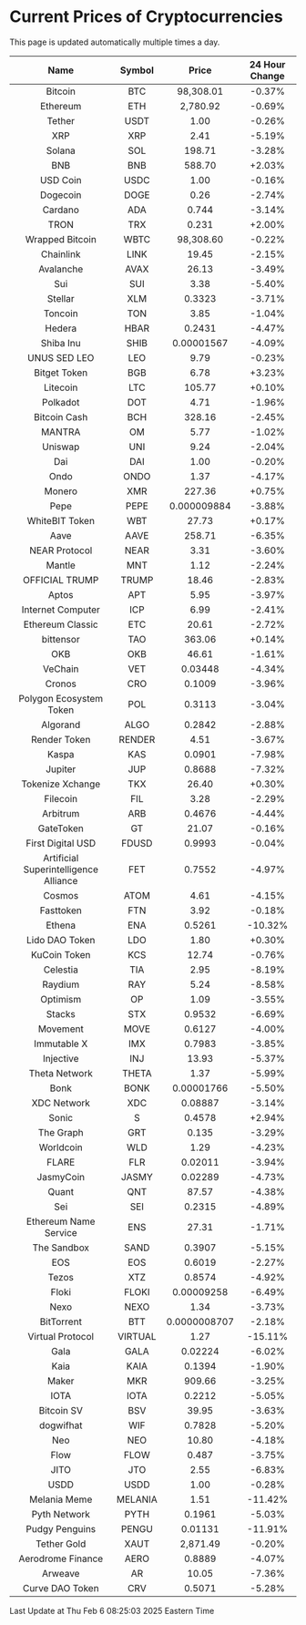 # Current Prices of Cryptocurrencies
This page is updated automatically multiple times a day.

| Name | Symbol | Price | 24 Hour Change |
| :---: |:---:| :---: | :---: |
| Bitcoin | BTC | 98,308.01 | -0.37% |
| Ethereum | ETH | 2,780.92 | -0.69% |
| Tether | USDT | 1.00 | -0.26% |
| XRP | XRP | 2.41 | -5.19% |
| Solana | SOL | 198.71 | -3.28% |
| BNB | BNB | 588.70 | +2.03% |
| USD Coin | USDC | 1.00 | -0.16% |
| Dogecoin | DOGE | 0.26 | -2.74% |
| Cardano | ADA | 0.744 | -3.14% |
| TRON | TRX | 0.231 | +2.00% |
| Wrapped Bitcoin | WBTC | 98,308.60 | -0.22% |
| Chainlink | LINK | 19.45 | -2.15% |
| Avalanche | AVAX | 26.13 | -3.49% |
| Sui | SUI | 3.38 | -5.40% |
| Stellar | XLM | 0.3323 | -3.71% |
| Toncoin | TON | 3.85 | -1.04% |
| Hedera | HBAR | 0.2431 | -4.47% |
| Shiba Inu | SHIB | 0.00001567 | -4.09% |
| UNUS SED LEO | LEO | 9.79 | -0.23% |
| Bitget Token | BGB | 6.78 | +3.23% |
| Litecoin | LTC | 105.77 | +0.10% |
| Polkadot | DOT | 4.71 | -1.96% |
| Bitcoin Cash | BCH | 328.16 | -2.45% |
| MANTRA | OM | 5.77 | -1.02% |
| Uniswap | UNI | 9.24 | -2.04% |
| Dai | DAI | 1.00 | -0.20% |
| Ondo | ONDO | 1.37 | -4.17% |
| Monero | XMR | 227.36 | +0.75% |
| Pepe | PEPE | 0.000009884 | -3.88% |
| WhiteBIT Token | WBT | 27.73 | +0.17% |
| Aave | AAVE | 258.71 | -6.35% |
| NEAR Protocol | NEAR | 3.31 | -3.60% |
| Mantle | MNT | 1.12 | -2.24% |
| OFFICIAL TRUMP | TRUMP | 18.46 | -2.83% |
| Aptos | APT | 5.95 | -3.97% |
| Internet Computer | ICP | 6.99 | -2.41% |
| Ethereum Classic | ETC | 20.61 | -2.72% |
| bittensor | TAO | 363.06 | +0.14% |
| OKB | OKB | 46.61 | -1.61% |
| VeChain | VET | 0.03448 | -4.34% |
| Cronos | CRO | 0.1009 | -3.96% |
| Polygon Ecosystem Token | POL | 0.3113 | -3.04% |
| Algorand | ALGO | 0.2842 | -2.88% |
| Render Token | RENDER | 4.51 | -3.67% |
| Kaspa | KAS | 0.0901 | -7.98% |
| Jupiter | JUP | 0.8688 | -7.32% |
| Tokenize Xchange | TKX | 26.40 | +0.30% |
| Filecoin | FIL | 3.28 | -2.29% |
| Arbitrum | ARB | 0.4676 | -4.44% |
| GateToken | GT | 21.07 | -0.16% |
| First Digital USD | FDUSD | 0.9993 | -0.04% |
| Artificial Superintelligence Alliance | FET | 0.7552 | -4.97% |
| Cosmos | ATOM | 4.61 | -4.15% |
| Fasttoken | FTN | 3.92 | -0.18% |
| Ethena | ENA | 0.5261 | -10.32% |
| Lido DAO Token | LDO | 1.80 | +0.30% |
| KuCoin Token | KCS | 12.74 | -0.76% |
| Celestia | TIA | 2.95 | -8.19% |
| Raydium | RAY | 5.24 | -8.58% |
| Optimism | OP | 1.09 | -3.55% |
| Stacks | STX | 0.9532 | -6.69% |
| Movement | MOVE | 0.6127 | -4.00% |
| Immutable X | IMX | 0.7983 | -3.85% |
| Injective | INJ | 13.93 | -5.37% |
| Theta Network | THETA | 1.37 | -5.99% |
| Bonk | BONK | 0.00001766 | -5.50% |
| XDC Network | XDC | 0.08887 | -3.14% |
| Sonic | S | 0.4578 | +2.94% |
| The Graph | GRT | 0.135 | -3.29% |
| Worldcoin | WLD | 1.29 | -4.23% |
| FLARE | FLR | 0.02011 | -3.94% |
| JasmyCoin | JASMY | 0.02289 | -4.73% |
| Quant | QNT | 87.57 | -4.38% |
| Sei | SEI | 0.2315 | -4.89% |
| Ethereum Name Service | ENS | 27.31 | -1.71% |
| The Sandbox | SAND | 0.3907 | -5.15% |
| EOS | EOS | 0.6019 | -2.27% |
| Tezos | XTZ | 0.8574 | -4.92% |
| Floki | FLOKI | 0.00009258 | -6.49% |
| Nexo | NEXO | 1.34 | -3.73% |
| BitTorrent | BTT | 0.0000008707 | -2.18% |
| Virtual Protocol | VIRTUAL | 1.27 | -15.11% |
| Gala | GALA | 0.02224 | -6.02% |
| Kaia | KAIA | 0.1394 | -1.90% |
| Maker | MKR | 909.66 | -3.25% |
| IOTA | IOTA | 0.2212 | -5.05% |
| Bitcoin SV | BSV | 39.95 | -3.63% |
| dogwifhat | WIF | 0.7828 | -5.20% |
| Neo | NEO | 10.80 | -4.18% |
| Flow | FLOW | 0.487 | -3.75% |
| JITO | JTO | 2.55 | -6.83% |
| USDD | USDD | 1.00 | -0.28% |
| Melania Meme | MELANIA | 1.51 | -11.42% |
| Pyth Network | PYTH | 0.1961 | -5.03% |
| Pudgy Penguins | PENGU | 0.01131 | -11.91% |
| Tether Gold | XAUT | 2,871.49 | -0.20% |
| Aerodrome Finance | AERO | 0.8889 | -4.07% |
| Arweave | AR | 10.05 | -7.36% |
| Curve DAO Token | CRV | 0.5071 | -5.28% |

Last Update at Thu Feb  6 08:25:03 2025 Eastern Time